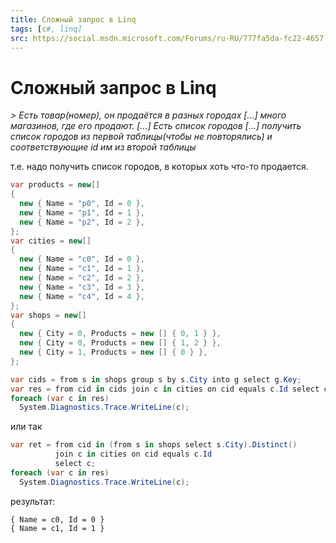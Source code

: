 ```yaml
---
title: Сложный запрос в Linq
tags: [c#, linq]
src: https://social.msdn.microsoft.com/Forums/ru-RU/777fa5da-fc22-4657-b9fe-60c22b972be0/-linq?forum=fordataru
---
```

# Сложный запрос в Linq
*> Есть товар(номер), он продаётся в разных городах [...] много магазинов, где его продают. [...] Есть список городов [...]  получить список городов из первой таблицы(чтобы не повторялись) и соответствующие id им из второй таблицы*

т.е. надо получить список городов, в которых хоть что-то продается.
```c#
var products = new[] 
{
  new { Name = "p0", Id = 0 },
  new { Name = "p1", Id = 1 },
  new { Name = "p2", Id = 2 },
};
var cities = new[] 
{
  new { Name = "c0", Id = 0 },
  new { Name = "c1", Id = 1 },
  new { Name = "c2", Id = 2 },
  new { Name = "c3", Id = 3 },
  new { Name = "c4", Id = 4 },
};
var shops = new[] 
{
  new { City = 0, Products = new [] { 0, 1 } },
  new { City = 0, Products = new [] { 1, 2 } },
  new { City = 1, Products = new [] { 0 } },
};

var cids = from s in shops group s by s.City into g select g.Key;
var res = from cid in cids join c in cities on cid equals c.Id select c;
foreach (var c in res)
  System.Diagnostics.Trace.WriteLine(c);
```
или так 
```c#
var ret = from cid in (from s in shops select s.City).Distinct() 
          join c in cities on cid equals c.Id
          select c;
foreach (var c in res)
  System.Diagnostics.Trace.WriteLine(c);
``` 
результат:
```
{ Name = c0, Id = 0 }
{ Name = c1, Id = 1 }
```